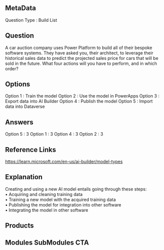 ## MetaData
Question Type : Build List

## Question
A car auction company uses Power Platform to build all of their bespoke software systems. They have asked you, their architect, to leverage their historical sales data to predict the projected sales price for cars that will be sold in the future. What four actions will you have to perform, and in which order?

## Options
Option 1 : Train the model 
Option 2 : Use the model in PowerApps 
Option 3 : Export data into AI Builder 
Option 4 : Publish the model
Option 5 : Import data into Dataverse 

## Answers
Option 5 : 3
Option 1 : 3
Option 4 : 3
Option 2 : 3

## Reference Links
https://learn.microsoft.com/en-us/ai-builder/model-types

## Explanation
Creating and using a new AI model entails going through these steps:<br>• Acquiring and cleaning training data<br>• Training a new model with the acquired training data<br>• Publishing the model for integration into other software<br>• Integrating the model in other software


## Products 


## Modules SubModules CTA 

